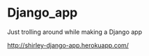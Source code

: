 # Django_app

Just trolling around while making a Django app

http://shirley-django-app.herokuapp.com/
